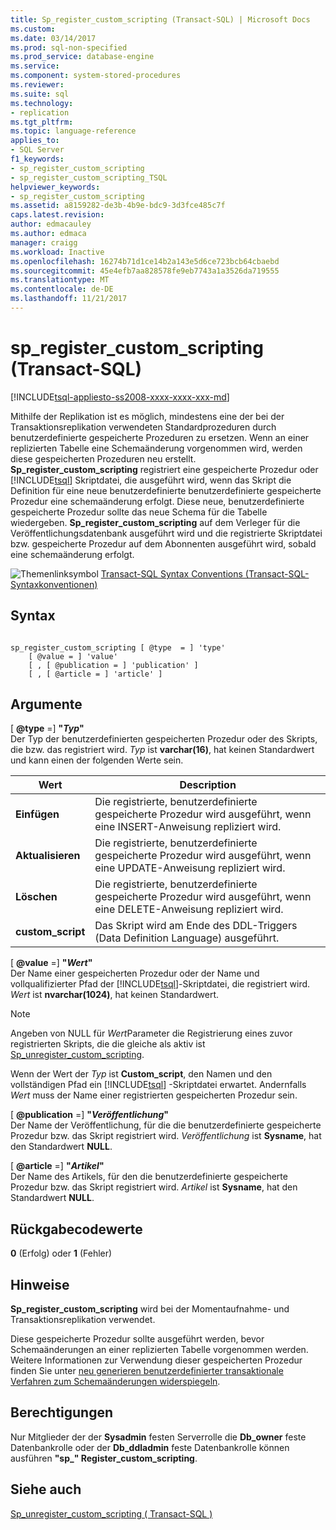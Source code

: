 ```yaml
---
title: Sp_register_custom_scripting (Transact-SQL) | Microsoft Docs
ms.custom: 
ms.date: 03/14/2017
ms.prod: sql-non-specified
ms.prod_service: database-engine
ms.service: 
ms.component: system-stored-procedures
ms.reviewer: 
ms.suite: sql
ms.technology:
- replication
ms.tgt_pltfrm: 
ms.topic: language-reference
applies_to:
- SQL Server
f1_keywords:
- sp_register_custom_scripting
- sp_register_custom_scripting_TSQL
helpviewer_keywords:
- sp_register_custom_scripting
ms.assetid: a8159282-de3b-4b9e-bdc9-3d3fce485c7f
caps.latest.revision: 
author: edmacauley
ms.author: edmaca
manager: craigg
ms.workload: Inactive
ms.openlocfilehash: 16274b71d1ce14b2a143e5d6ce723bcb64cbaebd
ms.sourcegitcommit: 45e4efb7aa828578fe9eb7743a1a3526da719555
ms.translationtype: MT
ms.contentlocale: de-DE
ms.lasthandoff: 11/21/2017
---
```

# <a name="spregistercustomscripting-transact-sql"></a>sp_register_custom_scripting (Transact-SQL)
[!INCLUDE[tsql-appliesto-ss2008-xxxx-xxxx-xxx-md](../../includes/tsql-appliesto-ss2008-xxxx-xxxx-xxx-md.md)]

  Mithilfe der Replikation ist es möglich, mindestens eine der bei der Transaktionsreplikation verwendeten Standardprozeduren durch benutzerdefinierte gespeicherte Prozeduren zu ersetzen. Wenn an einer replizierten Tabelle eine Schemaänderung vorgenommen wird, werden diese gespeicherten Prozeduren neu erstellt. **Sp_register_custom_scripting** registriert eine gespeicherte Prozedur oder [!INCLUDE[tsql](../../includes/tsql-md.md)] Skriptdatei, die ausgeführt wird, wenn das Skript die Definition für eine neue benutzerdefinierte benutzerdefinierte gespeicherte Prozedur eine schemaänderung erfolgt. Diese neue, benutzerdefinierte gespeicherte Prozedur sollte das neue Schema für die Tabelle wiedergeben. **Sp_register_custom_scripting** auf dem Verleger für die Veröffentlichungsdatenbank ausgeführt wird und die registrierte Skriptdatei bzw. gespeicherte Prozedur auf dem Abonnenten ausgeführt wird, sobald eine schemaänderung erfolgt.  
  
 ![Themenlinksymbol](../../database-engine/configure-windows/media/topic-link.gif "Topic link icon") [Transact-SQL Syntax Conventions (Transact-SQL-Syntaxkonventionen)](../../t-sql/language-elements/transact-sql-syntax-conventions-transact-sql.md)  
  
## <a name="syntax"></a>Syntax  
  
```  
  
sp_register_custom_scripting [ @type  = ] 'type'  
    [ @value = ] 'value'   
    [ , [ @publication = ] 'publication' ]  
    [ , [ @article = ] 'article' ]  
```  
  
## <a name="arguments"></a>Argumente  
 [  **@type**  =] **"***Typ***"**  
 Der Typ der benutzerdefinierten gespeicherten Prozedur oder des Skripts, die bzw. das registriert wird. *Typ* ist **varchar(16)**, hat keinen Standardwert und kann einen der folgenden Werte sein.  
  
|Wert|Description|  
|-----------|-----------------|  
|**Einfügen**|Die registrierte, benutzerdefinierte gespeicherte Prozedur wird ausgeführt, wenn eine INSERT-Anweisung repliziert wird.|  
|**Aktualisieren**|Die registrierte, benutzerdefinierte gespeicherte Prozedur wird ausgeführt, wenn eine UPDATE-Anweisung repliziert wird.|  
|**Löschen**|Die registrierte, benutzerdefinierte gespeicherte Prozedur wird ausgeführt, wenn eine DELETE-Anweisung repliziert wird.|  
|**custom_script**|Das Skript wird am Ende des DDL-Triggers (Data Definition Language) ausgeführt.|  
  
 [  **@value** =] **"***Wert***"**  
 Der Name einer gespeicherten Prozedur oder der Name und vollqualifizierter Pfad der [!INCLUDE[tsql](../../includes/tsql-md.md)]-Skriptdatei, die registriert wird. *Wert* ist **nvarchar(1024)**, hat keinen Standardwert.  
  
> [!NOTE]  
>  Angeben von NULL für *Wert*Parameter die Registrierung eines zuvor registrierten Skripts, die die gleiche als aktiv ist [Sp_unregister_custom_scripting](../../relational-databases/system-stored-procedures/sp-unregister-custom-scripting-transact-sql.md).  
  
 Wenn der Wert der *Typ* ist **Custom_script**, den Namen und den vollständigen Pfad ein [!INCLUDE[tsql](../../includes/tsql-md.md)] -Skriptdatei erwartet. Andernfalls *Wert* muss der Name einer registrierten gespeicherten Prozedur sein.  
  
 [  **@publication** =] **"***Veröffentlichung***"**  
 Der Name der Veröffentlichung, für die die benutzerdefinierte gespeicherte Prozedur bzw. das Skript registriert wird. *Veröffentlichung* ist **Sysname**, hat den Standardwert **NULL**.  
  
 [  **@article** =] **"***Artikel***"**  
 Der Name des Artikels, für den die benutzerdefinierte gespeicherte Prozedur bzw. das Skript registriert wird. *Artikel* ist **Sysname**, hat den Standardwert **NULL**.  
  
## <a name="return-code-values"></a>Rückgabecodewerte  
 **0** (Erfolg) oder **1** (Fehler)  
  
## <a name="remarks"></a>Hinweise  
 **Sp_register_custom_scripting** wird bei der Momentaufnahme- und Transaktionsreplikation verwendet.  
  
 Diese gespeicherte Prozedur sollte ausgeführt werden, bevor Schemaänderungen an einer replizierten Tabelle vorgenommen werden. Weitere Informationen zur Verwendung dieser gespeicherten Prozedur finden Sie unter [neu generieren benutzerdefinierter transaktionale Verfahren zum Schemaänderungen widerspiegeln](../../relational-databases/replication/transactional/transactional-articles-regenerate-to-reflect-schema-changes.md).  
  
## <a name="permissions"></a>Berechtigungen  
 Nur Mitglieder der der **Sysadmin** festen Serverrolle die **Db_owner** feste Datenbankrolle oder der **Db_ddladmin** feste Datenbankrolle können ausführen **"sp_" Register_custom_scripting**.  
  
## <a name="see-also"></a>Siehe auch  
 [Sp_unregister_custom_scripting &#40; Transact-SQL &#41;](../../relational-databases/system-stored-procedures/sp-unregister-custom-scripting-transact-sql.md)  
  
  
